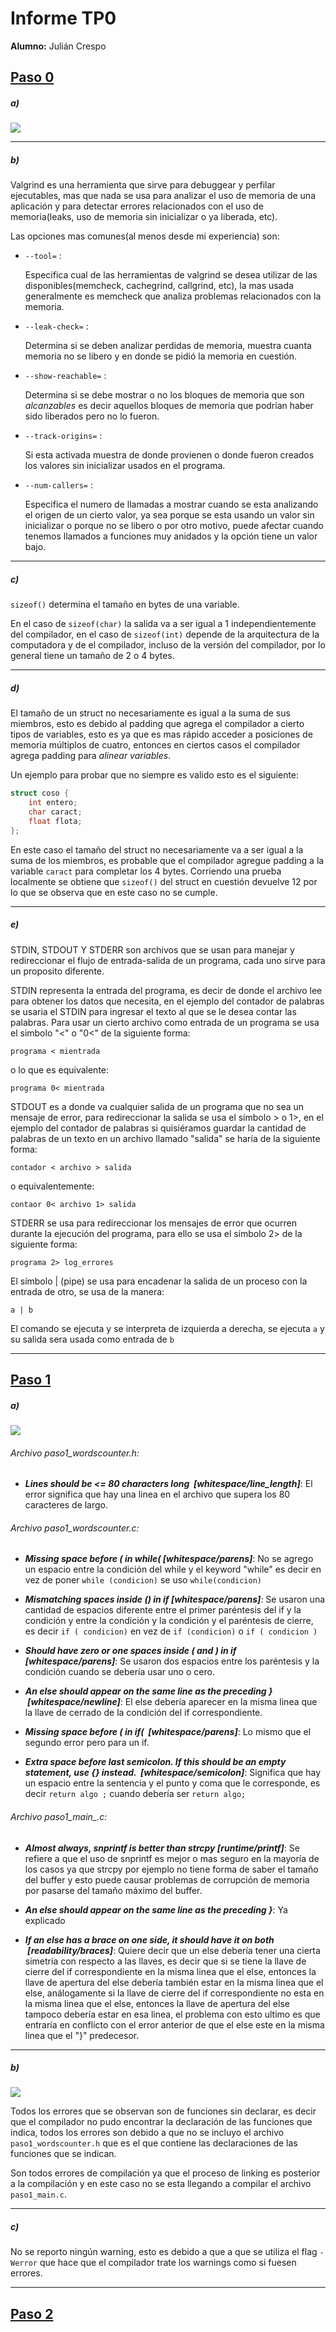 # Informe TP0

**Alumno:** Julián Crespo

## <u>Paso 0</u>

##### a)

![](img/holamundo.png)

---

##### b)

Valgrind es una herramienta que sirve para debuggear y perfilar ejecutables, mas que nada se usa para analizar el uso de memoria de una aplicación y para detectar errores relacionados con el uso de memoria(leaks, uso de memoria sin inicializar o ya liberada, etc).

Las opciones mas comunes(al menos desde mi experiencia) son:

- `--tool=` :
  
  Especifica cual de las herramientas de valgrind se desea utilizar de las disponibles(memcheck, cachegrind, callgrind, etc), la mas usada generalmente es  memcheck que analiza problemas relacionados con la memoria.

- `--leak-check=` :
  
  Determina si se deben analizar perdidas de memoria, muestra cuanta memoria no se libero y en donde se pidió la memoria en cuestión.

- `--show-reachable=` :
  
  Determina si se debe mostrar o no los bloques de memoria que son _alcanzables_ es decir aquellos bloques de memoria que podrían haber sido liberados pero no lo fueron.

- `--track-origins=` :
  
  Si esta activada muestra de donde provienen o donde fueron creados los valores sin inicializar usados en el programa.

- `--num-callers=` :
  
  Especifica el numero de llamadas a mostrar cuando se esta analizando el origen de un cierto valor, ya sea porque se esta usando un valor sin inicializar o porque no se libero o por otro motivo, puede afectar cuando tenemos llamados a funciones muy anidados y la opción tiene un valor bajo.

---

##### c)

`sizeof()` determina el tamaño en bytes de una variable.

En el caso de `sizeof(char)` la salida va a ser igual a 1 independientemente del compilador, en el caso de `sizeof(int)` depende de la arquitectura de la computadora y de el compilador, incluso de la versión del compilador, por lo general tiene un tamaño de 2 o 4 bytes.

---

##### d)

El tamaño de un struct no necesariamente es igual a la suma de sus miembros, esto es debido al padding que agrega el compilador a cierto tipos de variables, esto es ya que es mas rápido acceder a posiciones de memoria múltiplos de cuatro, entonces en ciertos casos el compilador agrega padding para _alinear variables_.

Un ejemplo para probar que no siempre es valido esto es el siguiente:

```c
struct coso {
    int entero;
    char caract;
    float flota;
};
```

En este caso el tamaño del struct no necesariamente va a ser igual a la suma de los miembros, es probable que el compilador agregue padding a la variable `caract` para completar los 4 bytes. Corriendo una prueba localmente se obtiene que `sizeof()` del struct en cuestión devuelve 12 por lo que se observa que en este caso no se cumple.

---

##### e)

STDIN, STDOUT Y STDERR son archivos que se usan para manejar y redireccionar el flujo de entrada-salida de un programa, cada uno sirve para un proposito diferente.

STDIN representa la entrada del programa, es decir de donde el archivo lee para obtener los datos que necesita, en el ejemplo del contador de palabras se usaria el STDIN para ingresar el texto al que se le desea contar las palabras. Para usar un cierto archivo como entrada de un programa se usa el simbolo "<" o "0<" de la siguiente forma:

`programa < mientrada`

o lo que es equivalente:

`programa 0< mientrada`

STDOUT es a donde va cualquier salida de un programa que no sea un mensaje de error, para redireccionar la salida se usa el símbolo > o 1>, en el ejemplo del contador de palabras si quisiéramos guardar la cantidad de palabras de un texto en un archivo llamado "salida" se haría de la siguiente forma:

`contador < archivo > salida`

o equivalentemente:

`contaor 0< archivo 1> salida`

STDERR se usa para redireccionar los mensajes de error que ocurren durante la ejecución del programa, para ello se usa el símbolo 2> de la siguiente forma:

`programa 2> log_errores`

El símbolo | (pipe) se usa para encadenar la salida de un proceso con la entrada de otro, se usa de la manera:

`a | b`

El comando se ejecuta y se interpreta de izquierda a derecha, se ejecuta `a` y su salida sera usada como entrada de `b`

---

## <u>Paso 1</u>

##### a)

![](img/paso1_errorestilo.png)

###### Archivo paso1_wordscounter.h:

- ***Lines should be <= 80 characters long  [whitespace/line_length]***: El error significa que hay una linea en el archivo que supera los 80 caracteres de largo.

###### Archivo paso1_wordscounter.c:

- ***Missing space before ( in while(  [whitespace/parens]***: No se agrego un espacio entre la condición del while y el keyword "while" es decir en vez de poner `while (condicion)` se uso `while(condicion)`

- ***Mismatching spaces inside () in if  [whitespace/parens]***: Se usaron una cantidad de espacios diferente entre el primer paréntesis del if y la condición y entre la condición y la condición y el paréntesis de cierre, es decir `if ( condicion)` en vez de `if (condicion)` o `if ( condicion )`

- ***Should have zero or one spaces inside ( and ) in if  [whitespace/parens]***: Se usaron dos espacios entre los paréntesis y la condición cuando se debería usar uno o cero.

- ***An else should appear on the same line as the preceding }  [whitespace/newline]***: El else debería aparecer en la misma linea que la llave de cerrado de la condición del if correspondiente.

- ***Missing space before ( in if(  [whitespace/parens]***: Lo mismo que el segundo error pero para un if.

- ***Extra space before last semicolon. If this should be an empty statement, use {} instead.  [whitespace/semicolon]***: Significa que hay un espacio entre la sentencia y el punto y coma que le corresponde, es decir `return algo ;` cuando debería ser `return algo;`

###### Archivo paso1_main_.c:

- ***Almost always, snprintf is better than strcpy  [runtime/printf]***: Se refiere a que el uso de snprintf es mejor o mas seguro en la mayoría de los casos ya que strcpy por ejemplo no tiene forma de saber el tamaño del buffer y esto puede causar problemas de corrupción de memoria por pasarse del tamaño máximo del buffer.

- ***An else should appear on the same line as the preceding }***: Ya explicado

- ***If an else has a brace on one side, it should have it on both  [readability/braces]***: Quiere decir que un else debería tener una cierta simetría con respecto a las llaves, es decir que si se tiene la llave de cierre del if correspondiente en la misma linea que el else, entonces la llave de apertura del else debería también estar en la misma linea que el else, análogamente si la llave de cierre del if correspondiente no esta en la misma linea que el else, entonces la llave de apertura del else tampoco debería estar en esa linea, el problema con esto ultimo es que entraría en conflicto con el error anterior de que el else este en la misma linea que el "}" predecesor.

---

##### b)

![](img/paso1_errorcompilacion.png)

Todos los errores que se observan son de funciones sin declarar, es decir que el compilador no pudo encontrar la declaración de las funciones que indica, todos los errores son debido a que no se incluyo el archivo `paso1_wordscounter.h` que es el que contiene las declaraciones de las funciones que se indican.

Son todos errores de compilación ya que el proceso de linking es posterior a la compilación y en este caso no se esta llegando a compilar el archivo `paso1_main.c`.

---

##### c)

No se reporto ningún warning, esto es debido a que a que se utiliza el flag `-Werror` que hace que el compilador trate los warnings como si fuesen errores.

---

## <u>Paso 2</u>
